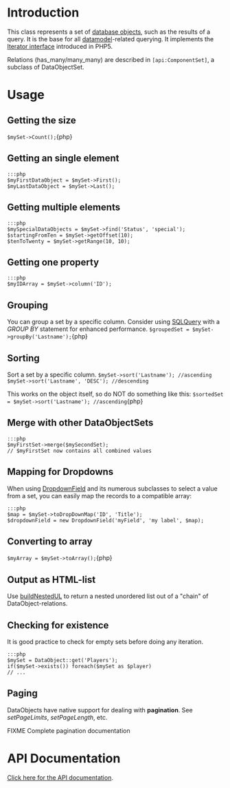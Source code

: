 # Introduction

This class represents a set of [database objects](dataobject), such as the results of a query. It is the base for all [datamodel](datamodel)-related querying. It implements the [Iterator interface](http://php.net/manual/en/language.oop5.iterations.php) introduced in PHP5.

Relations (has_many/many_many) are described in `[api:ComponentSet]`, a subclass of DataObjectSet.

# Usage

## Getting the size

`$mySet->Count();`{php}

## Getting an single element

	:::php
	$myFirstDataObject = $mySet->First();
	$myLastDataObject = $mySet->Last();


## Getting multiple elements

	:::php
	$mySpecialDataObjects = $mySet->find('Status', 'special');
	$startingFromTen = $mySet->getOffset(10);
	$tenToTwenty = $mySet->getRange(10, 10);


## Getting one property

	:::php
	$myIDArray = $mySet->column('ID');



## Grouping

You can group a set by a specific column. Consider using [SQLQuery](SQLQuery) with a *GROUP BY* statement for enhanced performance.
`$groupedSet = $mySet->groupBy('Lastname');`{php}

## Sorting

Sort a set by a specific column. 
<code php>$mySet->sort('Lastname'); //ascending
$mySet->sort('Lastname', 'DESC'); //descending</code>

This works on the object itself, so do NOT do something like this:
`$sortedSet = $mySet->sort('Lastname'); //ascending`{php}

## Merge with other DataObjectSets

	:::php
	$myFirstSet->merge($mySecondSet);
	// $myFirstSet now contains all combined values


## Mapping for Dropdowns

When using [DropdownField](DropdownField) and its numerous subclasses to select a value from a set, you can easily map the records to a compatible array:

	:::php
	$map = $mySet->toDropDownMap('ID', 'Title');
	$dropdownField = new DropdownField('myField', 'my label', $map);


## Converting to array

`$myArray = $mySet->toArray();`{php}

## Output as HTML-list

Use [buildNestedUL](http://doc.silverstripe.com/assets/classes/default/DataObjectSet.html#buildNestedUL) to return a nested unordered list out of a "chain" of DataObject-relations.

## Checking for existence

It is good practice to check for empty sets before doing any iteration.

	:::php
	$mySet = DataObject::get('Players');
	if($mySet->exists()) foreach($mySet as $player)
	// ...



## Paging

DataObjects have native support for dealing with **pagination**.
See *setPageLimits*, *setPageLength*, etc.

FIXME Complete pagination documentation


# API Documentation

[Click here for the API documentation](http://api.silverstripe.org/trunk/sapphire/DataObjectSet.html).

